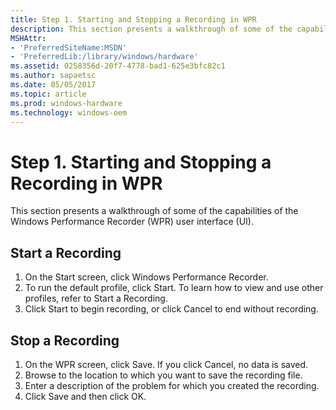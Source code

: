```yaml
---
title: Step 1. Starting and Stopping a Recording in WPR
description: This section presents a walkthrough of some of the capabilities of the Windows Performance Recorder (WPR) user interface (UI).
MSHAttr:
- 'PreferredSiteName:MSDN'
- 'PreferredLib:/library/windows/hardware'
ms.assetid: 0258356d-20f7-4778-bad1-625e3bfc82c1
ms.author: sapaetsc
ms.date: 05/05/2017
ms.topic: article
ms.prod: windows-hardware
ms.technology: windows-oem
---
```


# Step 1. Starting and Stopping a Recording in WPR


This section presents a walkthrough of some of the capabilities of the Windows Performance Recorder (WPR) user interface (UI).

## Start a Recording


1.  On the Start screen, click Windows Performance Recorder.
2.  To run the default profile, click Start. To learn how to view and use other profiles, refer to Start a Recording.
3.  Click Start to begin recording, or click Cancel to end without recording.

## Stop a Recording


1.  On the WPR screen, click Save. If you click Cancel, no data is saved.
2.  Browse to the location to which you want to save the recording file.
3.  Enter a description of the problem for which you created the recording.
4.  Click Save and then click OK.

 

 






